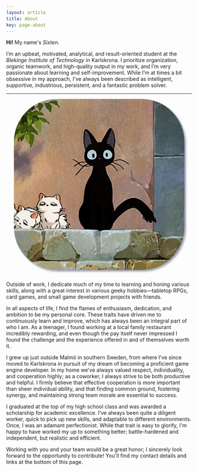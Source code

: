 ```yaml
---
layout: article
title: About
key: page-about
---
```


**Hi!** My name's *Sixten*.

I’m an upbeat, motivated, analytical, and result-oriented student at the *Blekinge Institute of Technology* in Karlskrona. I prioritize organization, organic teamwork, and high-quality output in my work, and I’m very passionate about learning and self-improvement. While I’m at times a bit obsessive in my approach, I’ve always been described as intelligent, supportive, industrious, persistent, and a fantastic problem solver.

---

<img class="image image--md" style="display: block; margin-left: auto; margin-right: auto; border-radius: 25%; box-shadow: 4px 4px 5px #00004060; margin-bottom: 30px;" src="/assets/jiji.png"/>

Outside of work, I dedicate much of my time to learning and honing various skills, along with a great interest in various geeky hobbies—tabletop RPGs, card games, and small game development projects with friends.

In all aspects of life, I find the flames of enthusiasm, dedication, and ambition to be my personal core. These traits have driven me to continuously learn and improve, which has always been an integral part of who I am. As a teenager, I found working at a local family restaurant incredibly rewarding, and even though the pay itself never impressed I found the challenge and the experience offered in and of themselves worth it.

I grew up just outside Malmö in southern Sweden, from where I’ve since moved to Karlskrona in pursuit of my dream of becoming a proficient game engine developer. In my home we’ve always valued respect, individuality, and cooperation highly; as a coworker, I always strive to be both productive and helpful. I firmly believe that effective cooperation is more important than sheer individual ability, and that finding common ground, fostering synergy, and maintaining strong team morale are essential to success.

I graduated at the top of my high school class and was awarded a scholarship for academic excellence. I’ve always been quite a diligent worker, quick to pick up new skills, and adaptable to different environments. Once, I was an adamant perfectionist. While that trait is easy to glorify, I'm happy to have worked my up to something better; battle-hardened and independent, but realistic and efficient.

Working with you and your team would be a great honor; I sincerely look forward to the opportunity to contribute! You'll find my contact details and links at the bottom of this page.